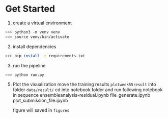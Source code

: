 # Get Started

1. create a virtual environment

```bash
>>> python3 -m venv venv
>>> source venv/bin/activate
```

2. install dependencies

```bash
>>> pip install -r requirements.txt
```

3. run the pipeline

```bash
>>> python run.py
```



5. Plot the visualization 
    move the training results `plotweek55result` into folder `data/result/`
    cd into notebook folder and run following notebook in sequence
    ensembleanalysis-residual.ipynb
    file_generate.ipynb
    plot_submission_file.ipynb

    figure will saved in `figures`